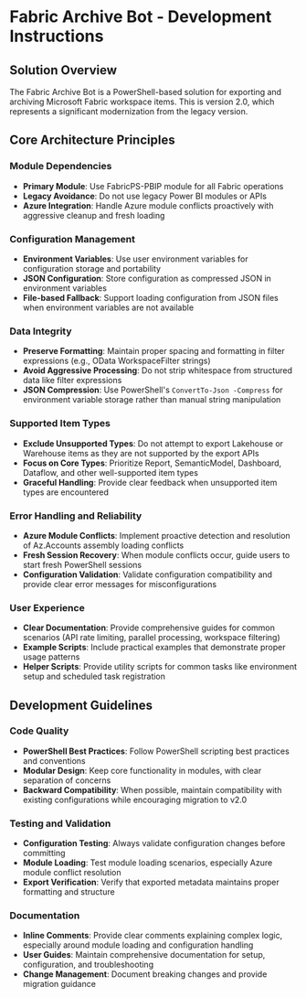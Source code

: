 # Fabric Archive Bot - Development Instructions

## Solution Overview
The Fabric Archive Bot is a PowerShell-based solution for exporting and archiving Microsoft Fabric workspace items. This is version 2.0, which represents a significant modernization from the legacy version.

## Core Architecture Principles

### Module Dependencies
- **Primary Module**: Use FabricPS-PBIP module for all Fabric operations
- **Legacy Avoidance**: Do not use legacy Power BI modules or APIs
- **Azure Integration**: Handle Azure module conflicts proactively with aggressive cleanup and fresh loading

### Configuration Management
- **Environment Variables**: Use user environment variables for configuration storage and portability
- **JSON Configuration**: Store configuration as compressed JSON in environment variables
- **File-based Fallback**: Support loading configuration from JSON files when environment variables are not available

### Data Integrity
- **Preserve Formatting**: Maintain proper spacing and formatting in filter expressions (e.g., OData WorkspaceFilter strings)
- **Avoid Aggressive Processing**: Do not strip whitespace from structured data like filter expressions
- **JSON Compression**: Use PowerShell's `ConvertTo-Json -Compress` for environment variable storage rather than manual string manipulation

### Supported Item Types
- **Exclude Unsupported Types**: Do not attempt to export Lakehouse or Warehouse items as they are not supported by the export APIs
- **Focus on Core Types**: Prioritize Report, SemanticModel, Dashboard, Dataflow, and other well-supported item types
- **Graceful Handling**: Provide clear feedback when unsupported item types are encountered

### Error Handling and Reliability
- **Azure Module Conflicts**: Implement proactive detection and resolution of Az.Accounts assembly loading conflicts
- **Fresh Session Recovery**: When module conflicts occur, guide users to start fresh PowerShell sessions
- **Configuration Validation**: Validate configuration compatibility and provide clear error messages for misconfigurations

### User Experience
- **Clear Documentation**: Provide comprehensive guides for common scenarios (API rate limiting, parallel processing, workspace filtering)
- **Example Scripts**: Include practical examples that demonstrate proper usage patterns
- **Helper Scripts**: Provide utility scripts for common tasks like environment setup and scheduled task registration

## Development Guidelines

### Code Quality
- **PowerShell Best Practices**: Follow PowerShell scripting best practices and conventions
- **Modular Design**: Keep core functionality in modules, with clear separation of concerns
- **Backward Compatibility**: When possible, maintain compatibility with existing configurations while encouraging migration to v2.0

### Testing and Validation
- **Configuration Testing**: Always validate configuration changes before committing
- **Module Loading**: Test module loading scenarios, especially Azure module conflict resolution
- **Export Verification**: Verify that exported metadata maintains proper formatting and structure

### Documentation
- **Inline Comments**: Provide clear comments explaining complex logic, especially around module loading and configuration handling
- **User Guides**: Maintain comprehensive documentation for setup, configuration, and troubleshooting
- **Change Management**: Document breaking changes and provide migration guidance
